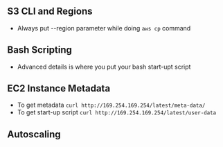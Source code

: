 ## S3 CLI and Regions ##
* Always put --region parameter while doing ```aws cp``` command

## Bash Scripting ##
* Advanced details is where you put your bash start-upt script

## EC2 Instance Metadata ##
* To get metadata ```curl http://169.254.169.254/latest/meta-data/```
* To get start-up script ```curl http://169.254.169.254/latest/user-data```

## Autoscaling ##

